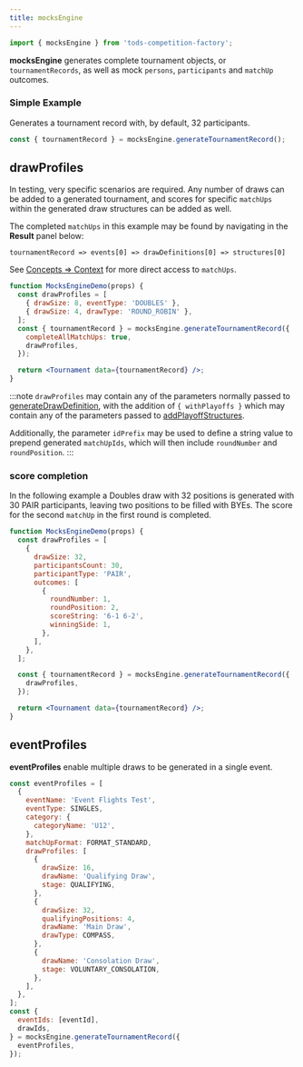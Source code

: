 ```yaml
---
title: mocksEngine
---
```


```js
import { mocksEngine } from 'tods-competition-factory';
```

**mocksEngine** generates complete tournament objects, or `tournamentRecords`, as well as mock `persons`, `participants` and `matchUp` outcomes.

### Simple Example

Generates a tournament record with, by default, 32 participants.

```js
const { tournamentRecord } = mocksEngine.generateTournamentRecord();
```

## drawProfiles

In testing, very specific scenarios are required. Any number of draws can be added to a generated tournament, and scores for specific `matchUps` within the generated draw structures can be added as well.

The completed `matchUps` in this example may be found by navigating in the **Result** panel below:

`tournamentRecord => events[0] => drawDefinitions[0] => structures[0]`

See [Concepts => Context](/docs/concepts/matchup-context) for more direct access to `matchUps`.

```jsx live
function MocksEngineDemo(props) {
  const drawProfiles = [
    { drawSize: 8, eventType: 'DOUBLES' },
    { drawSize: 4, drawType: 'ROUND_ROBIN' },
  ];
  const { tournamentRecord } = mocksEngine.generateTournamentRecord({
    completeAllMatchUps: true,
    drawProfiles,
  });

  return <Tournament data={tournamentRecord} />;
}
```

:::note
`drawProfiles` may contain any of the parameters normally passed to [generateDrawDefinition](/docs/governors/generation-governor#generatedrawdefinition),
with the addition of `{ withPlayoffs }` which may contain any of the parameters passed to [addPlayoffStructures](/docs/governors/draws-governor#addplayoffstructures).

Additionally, the parameter `idPrefix` may be used to define a string value to prepend generated `matchUpIds`, which will then include `roundNumber` and `roundPosition`.
:::

### score completion

In the following example a Doubles draw with 32 positions is generated with 30 PAIR participants, leaving two positions to be filled with BYEs. The score for the second `matchUp` in the first round is completed.

```jsx live
function MocksEngineDemo(props) {
  const drawProfiles = [
    {
      drawSize: 32,
      participantsCount: 30,
      participantType: 'PAIR',
      outcomes: [
        {
          roundNumber: 1,
          roundPosition: 2,
          scoreString: '6-1 6-2',
          winningSide: 1,
        },
      ],
    },
  ];

  const { tournamentRecord } = mocksEngine.generateTournamentRecord({
    drawProfiles,
  });

  return <Tournament data={tournamentRecord} />;
}
```

## eventProfiles

**eventProfiles** enable multiple draws to be generated in a single event.

```js
const eventProfiles = [
  {
    eventName: 'Event Flights Test',
    eventType: SINGLES,
    category: {
      categoryName: 'U12',
    },
    matchUpFormat: FORMAT_STANDARD,
    drawProfiles: [
      {
        drawSize: 16,
        drawName: 'Qualifying Draw',
        stage: QUALIFYING,
      },
      {
        drawSize: 32,
        qualifyingPositions: 4,
        drawName: 'Main Draw',
        drawType: COMPASS,
      },
      {
        drawName: 'Consolation Draw',
        stage: VOLUNTARY_CONSOLATION,
      },
    ],
  },
];
const {
  eventIds: [eventId],
  drawIds,
} = mocksEngine.generateTournamentRecord({
  eventProfiles,
});
```
